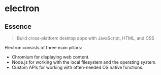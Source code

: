 # electron

## Essence

> Build cross-platform desktop apps with JavaScript, HTML, and CSS

Electron consists of three main pillars:

- Chromium for displaying web content.
- Node.js for working with the local filesystem and the operating system.
- Custom APIs for working with often-needed OS native functions.
